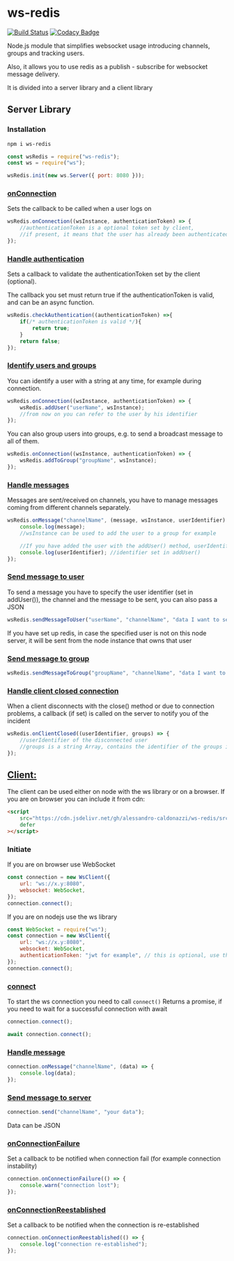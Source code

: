 # ws-redis

[![Build Status](https://travis-ci.com/alessandro-caldonazzi/ws-redis.svg?branch=master)](https://travis-ci.com/alessandro-caldonazzi/ws-redis)
[![Codacy Badge](https://app.codacy.com/project/badge/Grade/7ac8961bfefb4a4fa6292f2519186317)](https://www.codacy.com/gh/alessandro-caldonazzi/ws-redis/dashboard?utm_source=github.com&utm_medium=referral&utm_content=alessandro-caldonazzi/ws-redis&utm_campaign=Badge_Grade)

Node.js module that simplifies websocket usage introducing channels, groups and tracking users.

Also, it allows you to use redis as a publish - subscribe for websocket message delivery.

It is divided into a server library and a client library

## Server Library

### Installation

```sh
npm i ws-redis
```

```js
const wsRedis = require("ws-redis");
const ws = require("ws");

wsRedis.init(new ws.Server({ port: 8080 }));
```

### [onConnection](https://alessandro-caldonazzi.github.io/ws-redis/module-Server.html#~onConnection)

Sets the callback to be called when a user logs on

```js
wsRedis.onConnection((wsInstance, authenticationToken) => {
    //authenticationToken is a optional token set by client,
    //if present, it means that the user has already been authenticated, so there is no need to check the authenticationToken here.
});
```

### [Handle authentication](https://alessandro-caldonazzi.github.io/ws-redis/module-Server.html#~checkAuthentication)

Sets a callback to validate the authenticationToken set by the client (optional).

The callback you set must return true if the authenticationToken is valid, and can be an async function.

```js
wsRedis.checkAuthentication((authenticationToken) =>{
    if(/* authenticationToken is valid */){
        return true;
    }
    return false;
});
```

### [Identify users and groups](https://alessandro-caldonazzi.github.io/ws-redis/module-Server.html#~addToGroup)

You can identify a user with a string at any time, for example during connection.

```js
wsRedis.onConnection((wsInstance, authenticationToken) => {
    wsRedis.addUser("userName", wsInstance);
    //from now on you can refer to the user by his identifier
});
```

You can also group users into groups, e.g. to send a broadcast message to all of them.

```js
wsRedis.onConnection((wsInstance, authenticationToken) => {
    wsRedis.addToGroup("groupName", wsInstance);
});
```

### [Handle messages](https://alessandro-caldonazzi.github.io/ws-redis/module-Server.html#~onMessage)

Messages are sent/received on channels, you have to manage messages coming from different channels separately.

```js
wsRedis.onMessage("channelName", (message, wsInstance, userIdentifier) => {
    console.log(message);
    //wsInstance can be used to add the user to a group for example

    //If you have added the user with the addUser() method, userIdentifier will show you the identifier of the user who sent the message
    console.log(userIdentifier); //identifier set in addUser()
});
```

### [Send message to user](https://alessandro-caldonazzi.github.io/ws-redis/module-Server.html#~sendMessageToUser)

To send a message you have to specify the user identifier (set in addUser()), the channel and the message to be sent, you can also pass a JSON

```js
wsRedis.sendMessageToUser("userName", "channelName", "data I want to send");
```

If you have set up redis, in case the specified user is not on this node server, it will be sent from the node instance that owns that user

### [Send message to group](https://alessandro-caldonazzi.github.io/ws-redis/module-Server.html#~sendMessageToGroup)

```js
wsRedis.sendMessageToGroup("groupName", "channelName", "data I want to send");
```

### [Handle client closed connection](https://alessandro-caldonazzi.github.io/ws-redis/module-Server.html#~onClientClosed)

When a client disconnects with the close() method or due to connection problems, a callback (if set) is called on the server to notify you of the incident

```js
wsRedis.onClientClosed((userIdentifier, groups) => {
    //userIdentifier of the disconnected user
    //groups is a string Array, contains the identifier of the groups in which the user participated
});
```

## [Client:](https://alessandro-caldonazzi.github.io/ws-redis/WsClient.html)

The client can be used either on node with the ws library or on a browser.
If you are on browser you can include it from cdn:

```html
<script
    src="https://cdn.jsdelivr.net/gh/alessandro-caldonazzi/ws-redis/src/client/client.js"
    defer
></script>
```

### Initiate

If you are on browser use WebSocket

```js
const connection = new WsClient({
    url: "ws://x.y:8080",
    websocket: WebSocket,
});
connection.connect();
```

If you are on nodejs use the ws library

```js
const WebSocket = require("ws");
const connection = new WsClient({
    url: "ws://x.y:8080",
    websocket: WebSocket,
    authenticationToken: "jwt for example", // this is optional, use this if you need authentication (remember to set the checkAuthentication callback on server)
});
connection.connect();
```

### [connect](https://alessandro-caldonazzi.github.io/ws-redis/WsClient.html#connect)

To start the ws connection you need to call `connect()`
Returns a promise, if you need to wait for a successful connection with await

```js
connection.connect();
```

```js
await connection.connect();
```

### [Handle message](https://alessandro-caldonazzi.github.io/ws-redis/WsClient.html#onMessage)

```js
connection.onMessage("channelName", (data) => {
    console.log(data);
});
```

### [Send message to server](https://alessandro-caldonazzi.github.io/ws-redis/WsClient.html#send)

```js
connection.send("channelName", "your data");
```

Data can be JSON

### [onConnectionFailure](https://alessandro-caldonazzi.github.io/ws-redis/WsClient.html#onConnectionFailure)

Set a callback to be notified when connection fail (for example connection instability)

```js
connection.onConnectionFailure(() => {
    console.warn("connection lost");
});
```

### [onConnectionReestablished](https://alessandro-caldonazzi.github.io/ws-redis/WsClient.html#onConnectionReestablished)

Set a callback to be notified when the connection is re-established

```js
connection.onConnectionReestablished(() => {
    console.log("connection re-established");
});
```
